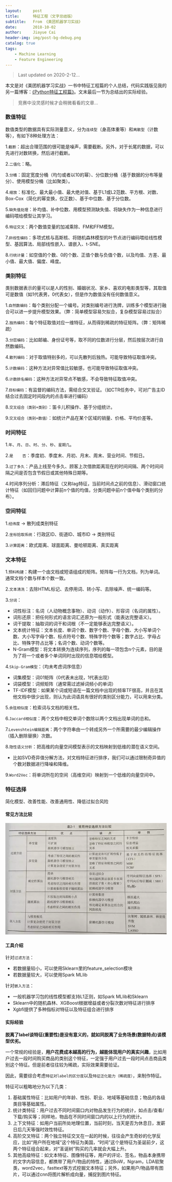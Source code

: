 ```yaml
---
layout:     post
title:      特征工程（文字总结版）
subtitle:   From 《美团机器学习实战》
date:       2018-10-02
author:     Jiayue Cai
header-img: img/post-bg-debug.png
catalog: true
tags:
    - Machine Learning
    - Feature Engineering
---
```



> Last updated on 2020-2-12... 

本文是对《美团机器学习实战》一书中特征工程篇的个人总结，代码实践版见我的另一篇博客：[《Python特征工程篇》](https://coladrill.github.io/2018/03/08/Python%E7%89%B9%E5%BE%81%E5%B7%A5%E7%A8%8B%E7%AF%87/)。文末最后一节为总结出的实际经验。

> 竞赛中没灵感时候才会稍微看看的文章...

### 数值特征

数值类型的数据具有实际测量意义，分为`连续型`（身高体重等）和`离散型`（计数等），有如下8种处理方法：

1.`截断`：超出合理范围的很可能是噪声，需要截断。另外，对于长尾的数据，可以先进行对数转换，然后进行截断。

2.`二值化`：略。

3.`分桶`：固定宽度分桶（均匀或者以10的幂）、分位数分桶（基于数据的分布等量分）、使用模型分桶（比如聚类）。

4.`缩放`：标准化、最大最小值、最大绝对值、基于L1或L2范数、平方根、对数、Box-Cox（简化的幂变换，仅正数）、基于中位数、基于分位数。

5.`缺失值处理`：补均值、补中位数、用模型预测缺失值、将缺失作为一种信息进行编码喂给模型让其学习。

6.`特征交叉`：两个数值变量的加减乘除、FM和FFM模型。

7.`非线性编码`：多项式核与高斯核、将随机森林模型的叶节点进行编码喂给线性模型、基因算法、局部线性嵌入、谱嵌入、t-SNE。

8.`行统计量`：如空值的个数、0的个数、正值个数与负值个数，以及均值、方差、最小值、最大值、偏度、峰度。

### 类别特征

类别数据表示的量可以是人的性别、婚姻状况、家乡、喜欢的电影类型等，其取值可是数值（如1代表男，0代表女），但是作为数值没有任何数值意义。

1.`自然数编码`：每个类别分配一个编号。对类别编号进行洗牌，训练多个模型进行融合可以进一步提升模型效果。（弊：简单模型容易欠拟合，复杂模型容易过拟合）

2.`独热编码`：每个特征取值对应一维特征，从而得到稀疏的特征矩阵。（弊：矩阵稀疏）

3.`分层编码`：比如邮编、身份证号等，取不同的位数进行分层，然后按层次进行自然数编码。

4.`散列编码`：对于取值特别多的，可以先散列后独热。可能导致特征取值冲突。

5.`计数编码`：这种方法对异常值比较敏感，也可能导致特征取值冲突。

6.`计数排名编码`：这种方法对异常点不敏感，不会导致特征取值冲突。

7.`目标编码`：有监督的编码方法，需结合交叉验证。（如CTR任务中，可对广告主ID结合过去固定时间段内的点击率进行编码）

8.`交叉组合（类别+类别）`：笛卡儿积操作、基于分组统计。

9.`交叉组合（类别+数值）`：如统计产品在某个区域的销量、价格、平均价差等。

### 时间特征

1.`年`、`月`、`日`、`时`、`分`、`秒`、`星期几`。

2.`是	否`：季度初、季度末、月初、月末、周末、营业时间、节假日。

3.`过了多久`：产品上线至今多久、顾客上次借款距离现在的时间间隔、两个时间间隔之间是否包含节假日或其他特殊日期等。

4.时间序列分析：滞后特征（又称lag特征，当前时间点之前的信息）、滑动窗口统计特征（如回归问题中计算前n个值的均值，分类问题中前n个值中每个类别的分布）。

### 空间特征

1.`经纬度` -> 散列成类别特征

2.`坐标拾取系统`：行政区ID、街道ID、城市ID -> 类别特征

3.`计算距离`：欧式距离、球面距离、曼哈顿距离、真实距离

### 文本特征

1.`预料构建`：构建一个由文档或短语组成的矩阵。矩阵每一行为文档，列为单词。通常文档个数与样本个数一致。

2.`文本清洗`：去除HTML标记、去停用词、转小写、去除噪声、统一编码等。

3.`分词`：
- 词性标注：名词（人动物概念事物）、动词（动作）、形容词（名词的属性）。
- 词形还原：把任何形式的语言词汇还原为一般形式（能表达完整语义）。
- 词干提取：抽取词的词干和词根（不一定能够表达完整语义）。
- 文本统计特征：文本长度、单词个数、数字个数、字母个数、大小写单词个数、大小写字母个数、标点符号个数、特殊字符个数等；数字占比、字母占比、特殊字符占比等；名词个数、动词个数等。
- N-Gram模型：将文本转换为连续序列，序列的每一项包含n个元素，目的是为了将一个或者多个单词同时出现的信息喂给模型。

4.`Skip-Gram模型`：（均未考虑词序信息）
- 词集模型：词01矩阵（0代表未出现，1代表出现）
- 词袋模型：词频矩阵（通常需过滤掉词频小的单词）
- TF-IDF模型：如果某个词或短语在一篇文档中出现的频率TF很高，并且在其他文档中很少出现，则认为此词语具有很好的类别区分能力，可以用来分类。

5.`余弦相似度`：检索词与文档的相关性。

6.`Jaccard相似度`：两个文档中相交单词个数除以两个文档出现单词的总和。

7.`Levenshtein编辑距离`：两个字符串由一个转成另外一个所需要的最少编辑操作（插入删除替换）次数。

8.`隐性语义分析`：把高维的向量空间模型表示的文档映射到低维的潜在语义空间。
- 比如SVD奇异值分解方法，对文档特征进行排序，我们可以通过限制奇异值的个数对数据进行降噪和降维。

9.`Word2Vec`：将单词所在的空间（高维空间）映射到一个低维的向量空间中。

### 特征选择

简化模型、改善性能、改善通用性、降低过拟合风险

#### 常见方法比较
![](/img/post/20181002/1.png)

#### 工具介绍

针对`过滤方法`：
- 若数据量较小，可以使用Sklearn里的feature_selection模块
- 若数据量较大，可以使用Spark MLlib

针对`嵌入方法`：
- 一般机器学习包的线性模型都支持L1正则，如Spark MLlib和Sklearn
- Sklearn中的随机森林、XGBoost根据增益或者分裂次数对特征进行排序
- Xgbfi提供了多种指标对特征以及特征组合进行排序

#### 实际经验

**脱离了label谈特征(重要性)是没有意义的，就如同脱离了业务场景(数据特点)谈模型优劣。**

一个常规的经验是，**用户花费成本越高的行为，越能体现用户的真实兴趣**，比如用户过去一段时间购买商品的类别这个特征，一定强于用户过去一段时间点击商品类别这个特征。但是前者往往较为稀疏，实际效果需要验证。

因此，需要综合考虑`特征对label的区分度`以及`特征泛化能力（稀疏度）`，来制作特征。

特征可以粗略地分为以下几类：

1. 基础属性特征：比如用户的年龄、性别、职业、地域等基础信息；物品的各级类目等基础属性。
2. 统计类特征：用户过去不同时间窗口内对物品发生行为的统计，如点击/查看/下载/购买等；同样地，物品在不同时间窗口内的以上行为的统计。
3. 上下文特征：如用户当前所处地理位置，当前时刻，当天是否为休息日，发薪日后几天等强时效性特征。
4. 高阶交叉特征：两个独立特征交叉在一起的时候，往往会产生奇妙的化学反应，比如“用户所在地域”这个特征为美国，“时间”这个是特征为圣诞前夕，这两个特征组合起来，对“圣诞树”购买的几率就会大幅上升。
5. 其他高级特征：如文本特征、图像特征等，用户的评论、签名，物品本身携带的文字内容信息，都携带了用户/物品的特性，通过BoW，Ngram，LDA软聚类，word2vec，fasttext等方式挖掘文本特征；另外，如果用户/物品带有图片，可以通过cnn将图片解析成向量，捕捉到图片特征。




